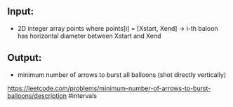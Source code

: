 ## Input:
* 2D integer array points where points[i] = [Xstart, Xend] -> i-th baloon has horizontal diameter between Xstart and Xend
## Output:
* minimum number of arrows to burst all balloons (shot directly vertically)

https://leetcode.com/problems/minimum-number-of-arrows-to-burst-balloons/description
#intervals